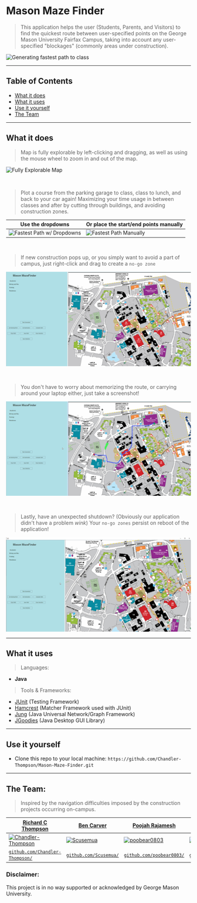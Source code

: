 

# Mason Maze Finder 
> This application helps the user (Students, Parents, and Visitors) to find the quickest route between user-specified points on the George Mason University Fairfax Campus, taking into account any user-specified "blockages" (commonly areas under construction).

![Generating fastest path to class](CS321CourseProject/GIFs/GeneratesFastestPath.gif)

---

## Table of Contents
- [What it does](#what-it-does)
- [What it uses](#what-it-uses)
- [Use it yourself](#use-it-yourself)
- [The Team](#the-team)

---

## What it does

> Map is fully explorable by left-clicking and dragging, as well as using the mouse wheel to zoom in and out of the map. 

![Fully Explorable Map](CS321CourseProject/GIFs/FullyExplorableMap.gif)

<br>

> Plot a course from the parking garage to class, class to lunch, and back to your car again! Maximizing your time usage in between classes and after by cutting through buildings, and avoiding construction zones. 

| Use the dropdowns | Or place the start/end points manually |
|---|---|
| ![Fastest Path w/ Dropdowns](CS321CourseProject/GIFs/GeneratesFastestPath.gif) | ![Fastest Path Manually](CS321CourseProject/GIFs/GeneratesFastestPathWithClicking.gif) |

<br>

> If new construction pops up, or you simply want to avoid a part of campus, just right-click and drag to create a `no-go zone`

![Path Blocked by Construction](CS321CourseProject/GIFs/FastestPathWithConstruction.gif)

<br>

> You don't have to worry about memorizing the route, or carrying around your laptop either, just take a screenshot!

![Take a Screenshot](CS321CourseProject/GIFs/TakeScreenshot.gif)

<br>

> Lastly, have an unexpected shutdown? (Obviously our application didn't have a problem *wink*) Your `no-go zones` persist on reboot of the application!

![Selection Persists](CS321CourseProject/GIFs/SelectionPersists.gif)

---

## What it uses

> Languages: 
- **Java**

> Tools & Frameworks: 
- <a href="https://junit.org/">JUnit</a> (Testing Framework)
- <a href="http://hamcrest.org/JavaHamcrest/tutorial">Hamcrest</a> (Matcher Framework used with JUnit)
- <a href="http://jung.sourceforge.net/">Jung</a> (Java Universal Network/Graph Framework)
- <a href="http://www.jgoodies.com/">JGoodies</a> (Java Desktop GUI Library)

---

## Use it yourself

- Clone this repo to your local machine: `https://github.com/Chandler-Thompson/Mason-Maze-Finder.git`

---

## The Team:
> Inspired by the navigation difficulties imposed by the construction projects occurring on-campus.

| <a href="https://github.com/Chandler-Thompson/">**Richard C Thompson**</a> | <a href="https://github.com/Scusemua">**Ben Carver**</a> | <a href="https://github.com/poobear0803">**Poojah Rajamesh**</a> | <a href="https://github.com/ihaynes99">**Sam Haynes**</a> |
|---|---|---|---|
| [![Chandler-Thompson](https://avatars0.githubusercontent.com/u/6445925?s=200&u=edcfd7115ca072e0ab9eff05302af7b711715941&v=4)](https://github.com/Chandler-Thompson/) | [![Scusemua](https://avatars1.githubusercontent.com/u/4888750?s=200&u=ec1bafde09ce4e16bb6956c01e7d1b5def8566bc&v=4)](https://github.com/Scusemua/) | [![poobear0803](https://avatars1.githubusercontent.com/u/55003023?s=200&v=4)](https://github.com/poobear0803/) | [![ihaynes99](https://avatars3.githubusercontent.com/u/55002928?s=200&v=4)](https://github.com/ihaynes99/) |
| <a href="https://github.com/Chandler-Thompson/" target="_blank">`github.com/Chandler-Thompson/`</a> | <a href="https://github.com/Scusemua/" target="_blank">`github.com/Scusemua/`</a> | <a href="https://github.com/poobear0803/" target="_blank">`github.com/poobear0803/`</a> | <a href="https://github.com/ihaynes99/" target="_blank">`github.com/ihaynes99/`</a> |

### Disclaimer:
This project is in no way supported or acknowledged by George Mason University. 
